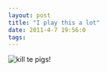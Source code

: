 ```yaml
---
layout: post
title: "I play this a lot"
date: 2011-4-7 19:56:0
tags: 
---
```


![kill te pigs!][1]

   [1]: http://1.bp.blogspot.com/-iL2MhsSlMec/TZ5O7dwDqEI/AAAAAAAAACA/H-wNqLba7Fo/s320/photo-725396.PNG

